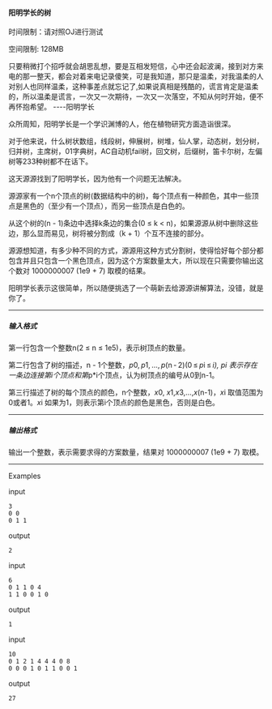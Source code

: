 #### 阳明学长的树



时间限制：请对照OJ进行测试

空间限制:  128MB


只要稍微打个招呼就会胡思乱想，要是互相发短信，心中还会起波澜，接到对方来电的那一整天，都会对着来电记录傻笑，可是我知道，那只是温柔，对我温柔的人对别人也同样温柔，这种事差点就忘记了,如果说真相是残酷的，谎言肯定是温柔的，所以温柔是谎言，一次又一次期待，一次又一次落空，不知从何时开始，便不再怀抱希望。   ----阳明学长

众所周知，阳明学长是一个学识渊博的人，他在植物研究方面造诣很深。

对于他来说，什么树状数组，线段树，伸展树，树堆，仙人掌，动态树，划分树，归并树，主席树，01字典树，AC自动机fail树，回文树，后缀树，笛卡尔树，左偏树等233种树都不在话下。

这天源源找到了阳明学长，因为他有一个问题无法解决。

源源家有一个n个顶点的树(数据结构中的树)，每个顶点有一种颜色，其中一些顶点是黑色的（至少有一个顶点），而另一些顶点是白色的。

从这个树的(n - 1)条边中选择k条边的集合(0 ≤ k < n)，如果源源从树中删除这些边，那么显而易见，树将被分割成（k + 1）个互不连接的部分。

源源想知道，有多少种不同的方式，源源用这种方式分割树，使得恰好每个部分都包含并且只包含一个黑色顶点，因为这个方案数量太大，所以现在只需要你输出这个数对 1000000007 (1e9 + 7) 取模的结果。

阳明学长表示这很简单，所以随便挑选了一个萌新去给源源讲解算法，没错，就是你了。

---

##### 输入格式

第一行包含一个整数n(2 ≤ n ≤  1e5)，表示树顶点的数量。

第二行包含了树的描述，n - 1个整数，*p*0, *p*1, ..., *p*(n - 2)(0 ≤ *p*i ≤ *i), *p*i 表示存在一条边连接第i个顶点和第*p*i个顶点，认为树顶点的编号从0到n-1。

第三行描述了树的每个顶点的颜色，n个整数，*x*0, *x*1,*x*3,...,*x*(n-1)，*x*i 取值范围为0或者1。*x*i 如果为1，则表示第i个顶点的颜色是黑色，否则是白色。

---

##### 输出格式

输出一个整数，表示需要求得的方案数量，结果对 1000000007 (1e9 + 7) 取模。

---

Examples

input

```
3
0 0
0 1 1
```

output

```
2
```

input

```
6
0 1 1 0 4
1 1 0 0 1 0
```

output

```
1
```

input

```
10
0 1 2 1 4 4 4 0 8
0 0 0 1 0 1 1 0 0 1
```

output

```
27
```

